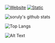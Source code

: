 [![Website](https://img.shields.io/website?down_color=red&down_message=down&up_color=blue&up_message=up&url=https%3A%2F%2Fgurizenit.tk)](https://gurizenit.tk)
[![Static](https://img.shields.io/static/v1?style=flat&logo=twitter&label=follow&message=@GuriZenit&color=blue)](https://twitter.com/gurizenit)

![soruly's github stats](https://github-readme-stats.vercel.app/api?username=gurizenit&theme=react&show_icons=true&include_all_commits=true&count_private=true&hide=issues,contribs)

![Top Langs](https://github-readme-stats.vercel.app/api/top-langs/?username=gurizenit&theme=react&layout=compact&langs_count=12&card_width=445)

![Alt Text](https://i.imgur.com/vIxxQyC.gif)